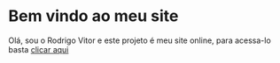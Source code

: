 <h1>Bem vindo ao meu site</h1>

<p>Olá, sou o Rodrigo Vitor e este projeto é meu site online, para acessa-lo basta <a target="_blank" href="https://rodrigovitordevbr.netlify.app/"> clicar aqui </a> </p>